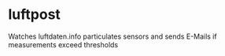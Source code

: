 # luftpost
Watches luftdaten.info particulates sensors and sends E-Mails if measurements exceed thresholds 

